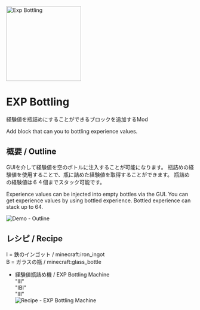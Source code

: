 <img src="https://app.box.com/shared/static/nkf60gaxe5frw4vv4q99888mkhovpnp2.png" width="200" alt="Exp Bottling"/>

# EXP Bottling
経験値を瓶詰めにすることができるブロックを追加するMod

Add block that can you to bottling experience values.

## 概要 / Outline
GUIを介して経験値を空のボトルに注入することが可能になります。
瓶詰めの経験値を使用することで、瓶に詰めた経験値を取得することができます。
瓶詰めの経験値は６４個までスタック可能です。

Experience values can be injected into empty bottles via the GUI.
You can get experience values by using bottled experience.
Bottled experience can stack up to 64.

<img src="https://app.box.com/shared/static/i9ta93cufusw715quaie0utf61ug9tqw.gif" alt="Demo - Outline" />

## レシピ / Recipe
I = 鉄のインゴット / minecraft:iron_ingot<br>
B = ガラスの瓶 / minecraft:glass_bottle

- 経験値瓶詰め機 / EXP Bottling Machine<br>
  "III"<br>
  "IBI"<br>
  "III"<br>
  <img src="https://app.box.com/shared/static/bha40tcehsbgl82m74hs0b1ymnsbooev.png" alt="Recipe - EXP Bottling Machine">

